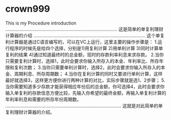 # crown999
This is my Procedure introduction
……………………………………………………………………………
这是简单的单复利理财计算器的介绍
……………………………………………………………………………
这个单复利计算器是通过C语言编写的，可以在VC上运行，这里主要的操作步骤是：
1.运行程序的时候先是给四个选择，分别是1)用复利计算 2)用单利计算 3)同时计算单复利的结果 4)通过知道最终时的总金额，现时的存款利率利息来求存款。
2.当你只需要复利计算时，选择1，此时会要求你输入所存入的本金、年利率比、所存年限和复利次数；
3.当你只需要单利计算时，选择2，此时会要求你输入所存入的本金、周期利息、所存周期数；
4.当你在复利计算的同时又要进行单利计算，这样最好就选择3，这样更方便你进行两种计算的对比，实际步骤就是选1、2步骤；
5.当你需要知道多少存款才能获得相应年份后的总金额，你可选择4，此时会要求你输入单复利的存款信息方便比较，先输入你希望的最终金额，再输入单复利计算的年利率利息和需要的所存年份周期数。
………………………………………………………………………………
这就是对此简单的单复利理财计算器的介绍。


